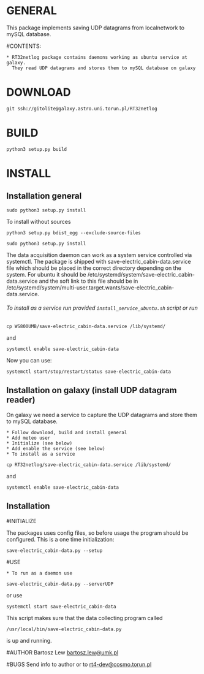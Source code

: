 # GENERAL

This package implements saving UDP datagrams from localnetwork to mySQL database.

#CONTENTS:

	* RT32netlog package contains daemons working as ubuntu service at galaxy. 
	  They read UDP datagrams and stores them to mySQL database on galaxy
		


# DOWNLOAD

`git ssh://gitolite@galaxy.astro.uni.torun.pl/RT32netlog`

# BUILD
`python3 setup.py build`

# INSTALL

## Installation general

`sudo python3 setup.py install`


To install without sources

`python3 setup.py bdist_egg --exclude-source-files`

`sudo python3 setup.py install`

The data acquisition daemon can work as a system service controlled via systemctl.
The package is shipped with save-electric_cabin-data.service file which should be placed in the correct
directory depending on the system. For ubuntu it should be 
/etc/systemd/system/save-electric_cabin-data.service and the soft link to this file should be in
/etc/systemd/system/multi-user.target.wants/save-electric_cabin-data.service.


###### To install as a service run provided `install_service_ubuntu.sh` script or run 

`cp WS800UMB/save-electric_cabin-data.service /lib/systemd/`

and

`systemctl enable save-electric_cabin-data`

Now you can use:

`systemctl start/stop/restart/status save-electric_cabin-data`



## Installation on galaxy (install UDP datagram reader)

On galaxy we need a service to capture the UDP datagrams and store them to mySQL 
database.

	* Follow download, build and install general
	* Add meteo user
	* Initialize (see below)
	* Add enable the service (see below)
	* To install as a service

`cp RT32netlog/save-electric_cabin-data.service /lib/systemd/`

and

`systemctl enable save-electric_cabin-data`



## Installation

#INITIALIZE

The packages uses config files, so before usage the program should be configured.
This is a one time initialization:

`save-electric_cabin-data.py --setup`



#USE


	* To run as a daemon use

`save-electric_cabin-data.py --serverUDP`

or use

`systemctl start save-electric_cabin-data`


This script makes sure that the data collecting program called 

`/usr/local/bin/save-electric_cabin-data.py`

is up and running.


#AUTHOR
Bartosz Lew [<bartosz.lew@umk.pl>](bartosz.lew@umk.pl)

#BUGS
Send info to author or to [rt4-dev@cosmo.torun.pl](rt4-dev@cosmo.torun.pl)
